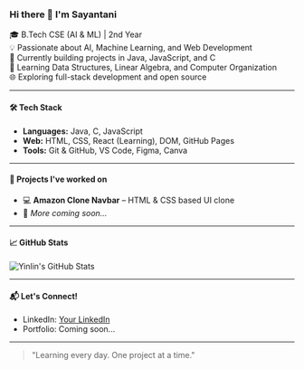 ### Hi there 👋 I'm Sayantani

🎓 B.Tech CSE (AI & ML) | 2nd Year  
💡 Passionate about AI, Machine Learning, and Web Development  
🔧 Currently building projects in Java, JavaScript, and C  
🌱 Learning Data Structures, Linear Algebra, and Computer Organization  
🌐 Exploring full-stack development and open source

---

#### 🛠️ Tech Stack
- **Languages:** Java, C, JavaScript  
- **Web:** HTML, CSS, React (Learning), DOM, GitHub Pages  
- **Tools:** Git & GitHub, VS Code, Figma, Canva

---

#### 📌 Projects I've worked on
- 💻 **Amazon Clone Navbar** – HTML & CSS based UI clone   
- 🧠 *More coming soon...*

---

#### 📈 GitHub Stats

![Yinlin's GitHub Stats](https://github-readme-stats.vercel.app/api?username=your-username&show_icons=true&theme=radical)

---

#### 📬 Let's Connect!
- LinkedIn: [Your LinkedIn](https://linkedin.com/in/sayantaniy)
- Portfolio: Coming soon...

---

> "Learning every day. One project at a time."
